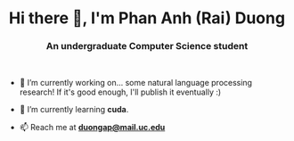 <!--
**menamerai/menamerai** is a ✨ _special_ ✨ repository because its `README.md` (this file) appears on your GitHub profile.

Here are some ideas to get you started:

- 🔭 I’m currently working on ...
- 🌱 I’m currently learning ...
- 👯 I’m looking to collaborate on ...
- 🤔 I’m looking for help with ...
- 💬 Ask me about ...
- 📫 How to reach me: ...
- 😄 Pronouns: ...
- ⚡ Fun fact: ...
-->

<h1 align="center">Hi there 👋, I'm Phan Anh (Rai) Duong</h1>
<h3 align="center">An undergraduate Computer Science student</h3>
<br/>

- 🔭 I’m currently working on... some natural language processing research! If it's good enough, I'll publish it eventually :)

- 🌱 I’m currently learning **cuda**.

- 📫 Reach me at **[duongap@mail.uc.edu](mailto:duongap@mail.uc.edu)**
